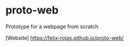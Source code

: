 # proto-web

Prototype for a webpage from scratch

[Website] <https://felix-rojas.github.io/proto-web/>
